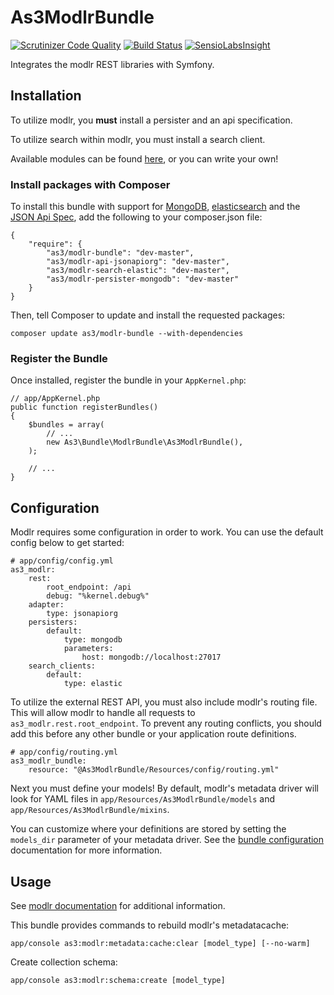 # As3ModlrBundle
[![Scrutinizer Code Quality](https://scrutinizer-ci.com/g/as3io/As3ModlrBundle/badges/quality-score.png?b=master)](https://scrutinizer-ci.com/g/as3io/As3ModlrBundle/?branch=master) [![Build Status](https://travis-ci.org/as3io/As3ModlrBundle.svg?branch=master)](https://travis-ci.org/as3io/As3ModlrBundle) [![SensioLabsInsight](https://insight.sensiolabs.com/projects/6d7d530c-f405-4815-847a-4f7ff82960c5/mini.png)](https://insight.sensiolabs.com/projects/6d7d530c-f405-4815-847a-4f7ff82960c5)

Integrates the modlr REST libraries with Symfony.

## Installation

To utilize modlr, you **must** install a persister and an api specification.

To utilize search within modlr, you must install a search client.

Available modules can be found [here](http://github.com/as3io), or you can write your own!

### Install packages with Composer

To install this bundle with support for [MongoDB](http://mongodb.org), [elasticsearch](http://elasticsearch.org) and the [JSON Api Spec](http://jsonapi.org), add the following to your composer.json file:
```
{
    "require": {
        "as3/modlr-bundle": "dev-master",
        "as3/modlr-api-jsonapiorg": "dev-master",
        "as3/modlr-search-elastic": "dev-master",
        "as3/modlr-persister-mongodb": "dev-master"
    }
}
```

Then, tell Composer to update and install the requested packages:

```
composer update as3/modlr-bundle --with-dependencies
```

### Register the Bundle

Once installed, register the bundle in your `AppKernel.php`:
```
// app/AppKernel.php
public function registerBundles()
{
    $bundles = array(
        // ...
        new As3\Bundle\ModlrBundle\As3ModlrBundle(),
    );

    // ...
}
```

## Configuration

Modlr requires some configuration in order to work. You can use the default config below to get started:

```
# app/config/config.yml
as3_modlr:
    rest:
        root_endpoint: /api
        debug: "%kernel.debug%"
    adapter:
        type: jsonapiorg
    persisters:
        default:
            type: mongodb
            parameters:
                host: mongodb://localhost:27017
    search_clients:
        default:
            type: elastic
```

To utilize the external REST API, you must also include modlr's routing file. This will allow modlr to handle all requests to `as3_modlr.rest.root_endpoint`. To prevent any routing conflicts, you should add this before any other bundle or your application route definitions.
```
# app/config/routing.yml
as3_modlr_bundle:
    resource: "@As3ModlrBundle/Resources/config/routing.yml"
```

Next you must define your models! By default, modlr's metadata driver will look for YAML files in `app/Resources/As3ModlrBundle/models` and `app/Resources/As3ModlrBundle/mixins`.

You can customize where your definitions are stored by setting the `models_dir` parameter of your metadata driver. See the [bundle configuration](#) documentation for more information.

## Usage

See [modlr documentation](#) for additional information.

This bundle provides commands to rebuild modlr's metadatacache:
```
app/console as3:modlr:metadata:cache:clear [model_type] [--no-warm]
```

Create collection schema:
```
app/console as3:modlr:schema:create [model_type]
```

